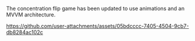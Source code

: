 The concentration flip game has been updated to use animations and an MVVM architecture.



https://github.com/user-attachments/assets/05bdcccc-7405-4504-9cb7-db8284ac102c

